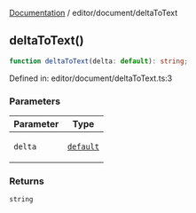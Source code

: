 [Documentation](../../modules.md) / editor/document/deltaToText

## deltaToText()

```ts
function deltaToText(delta: default): string;
```

Defined in: editor/document/deltaToText.ts:3

### Parameters

<table>
<thead>
<tr>
<th>Parameter</th>
<th>Type</th>
</tr>
</thead>
<tbody>
<tr>
<td>

`delta`

</td>
<td>

[`default`](../delta/Delta.md#default)

</td>
</tr>
</tbody>
</table>

### Returns

`string`
